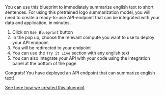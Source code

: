 You can use this blueprint to immediately summarize english text to short sentences.
For using this pretrained logo summarization model, you will need to create a ready-to-use API-endpoint that can be integrated with your data and application, in minutes.
1. Click on `Use Blueprint` button
2. In the pop up, choose the relevant compute you want to use to deploy your API endpoint
3. You will be redirected to your endpoint
4. You can use the `Try it Live` section with any english text
5. You can also integrate your API with your code using the integration panel at the bottom of the page

Congrats! You have deployed an API endpoint that can summarize english text!

[See here how we created this blueprint](https://github.com/cnvrg/Blueprints/tree/main/Summarization)
